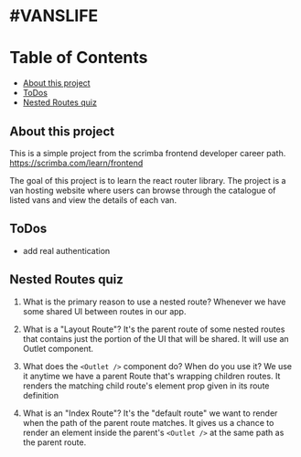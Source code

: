 # #VANSLIFE

# Table of Contents

- [About this project](#about-this-project)
- [ToDos](#todos)
- [Nested Routes quiz](#nested-routes-quiz)

## About this project

This is a simple project from the scrimba frontend developer career path.
<https://scrimba.com/learn/frontend>

The goal of this project is to learn the react router library.
The project is a van hosting website where users can browse through
the catalogue of listed vans and view the details of each van.

## ToDos

- add real authentication

## Nested Routes quiz

1. What is the primary reason to use a nested route?
   Whenever we have some shared UI between routes in our app.

2. What is a "Layout Route"?
   It's the parent route of some nested routes that contains just
   the portion of the UI that will be shared. It will use an Outlet
   component.

3. What does the `<Outlet />` component do? When do you use it?
   We use it anytime we have a parent Route that's wrapping
   children routes. It renders the matching child route's
   element prop given in its route definition

4. What is an "Index Route"?
   It's the "default route" we want to render when the path
   of the parent route matches. It gives us a chance to render
   an element inside the parent's `<Outlet />` at the same path
   as the parent route.
